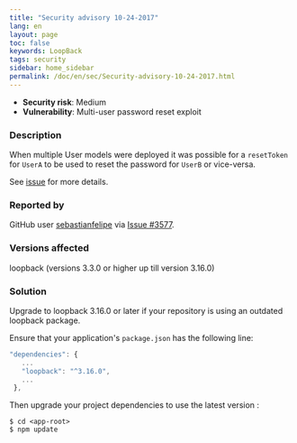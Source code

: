 ```yaml
---
title: "Security advisory 10-24-2017"
lang: en
layout: page
toc: false
keywords: LoopBack
tags: security
sidebar: home_sidebar
permalink: /doc/en/sec/Security-advisory-10-24-2017.html
---
```


- **Security risk**: Medium
- **Vulnerability**: Multi-user password reset exploit

### Description

When multiple User models were deployed it was possible for a `resetToken` for `UserA` to be used to reset the password for `UserB` or vice-versa.

See [issue](https://github.com/strongloop/loopback/issues/3577) for more details.

### Reported by

GitHub user [sebastianfelipe](https://github.com/sebastianfelipe) via [Issue #3577](https://github.com/strongloop/loopback/issues/3577).

### Versions affected

loopback (versions 3.3.0 or higher up till version 3.16.0)

### Solution

Upgrade to loopback 3.16.0 or later if your repository is using an outdated loopback package.

Ensure that your application's `package.json` has the following line:

```js
"dependencies": {
   ...
   "loopback": "^3.16.0",
   ...
 },
```

Then upgrade your project dependencies to use the latest version :

```
$ cd <app-root>
$ npm update
```
